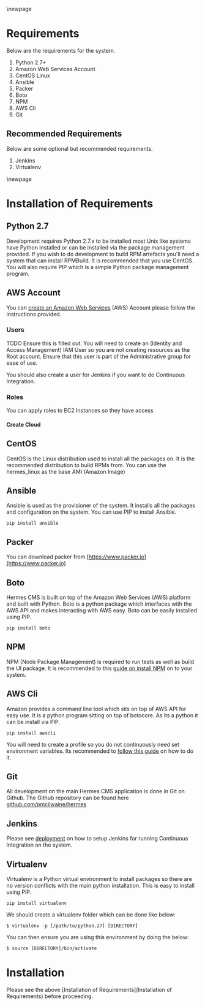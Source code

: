 \newpage

# Requirements

Below are the requirements for the system.

1. Python 2.7+
1. Amazon Web Services Account
1. CentOS Linux
1. Ansible
1. Packer
1. Boto
1. NPM
1. AWS Cli
1. Git

## Recommended Requirements

Below are some optional but recommended requirements.

1. Jenkins
1. Virtualenv

\newpage

# Installation of Requirements

## Python 2.7

Development requires Python 2.7.x to be installed most Unix like systems have Python installed or can be installed via the package management provided. If you wish to do development to build RPM artefacts you'll need a system that can install RPMBuild. It is recommended that you use CentOS. You will also require PIP which is a simple Python package management program.

## AWS Account
You can [create an Amazon Web Services](https://aws.amazon.com/) (AWS) Account please follow the instructions provided. 

### Users

TODO Ensure this is filled out.
You will need to create an (Identity and Access Management) IAM User so you are not creating resources as the Root account. Ensure that this user is part of the Administrative group for ease of use.

You should also create a user for Jenkins if you want to do Continuous Integration.

### Roles

You can apply roles to EC2 Instances so they have access 

#### Create Cloud

## CentOS

CentOS is the Linux distribution used to install all the packages on. It is the recommended distribution to build RPMs from. You can use the hermes_linux as the base AMI (Amazon Image)

## Ansible

Ansible is used as the provisioner of the system. It installs all the packages and configuration on the system. You can use PIP to install Ansible.

```
pip install ansible
```

## Packer
You can download packer from [https://www.packer.io](https://www.packer.io) 

## Boto
Hermes CMS is built on top of the Amazon Web Services (AWS) platform and built with Python. Boto is a python package which interfaces with the AWS API and makes interacting with AWS easy. Boto can be easily installed using PIP.

```
pip install boto
```

## NPM

NPM (Node Package Management) is required to run tests as well as build the UI package. It is recommended to this [guide on install NPM]() on to your system.

## AWS Cli
Amazon provides a command line tool which sits on top of AWS API for easy use. It is a python program sitting on top of botocore. As its a python it can be install via PIP.

```
pip install awscli
```

You will need to create a profile so you do not continuously need set environment variables. Its recommended to [follow this guide](http://docs.aws.amazon.com/cli/latest/userguide/cli-chap-getting-started.html) on how to do it.

## Git

All development on the main Hermes CMS application is done in Git on Github. The Github repository can be found here [github.com/pmcilwaine/hermes](https://github.com/pmcilwaine/hermes)

## Jenkins

Please see [deployment](deployment.html) on how to setup Jenkins for running Continuous Integration on the system.

## Virtualenv

Virtualenv is a Python virtual environment to install packages so there are no version conflicts with the main python installation. This is easy to install using PIP.

```
pip install virtualenv
```

We should create a virtualenv folder which can be done like below:

```
$ virtualenv -p [/path/to/python.27] [DIRECTORY]
```

You can then ensure you are using this environment by doing the below:

```
$ source [DIRECTORY]/bin/activate
```

# Installation

Please see the above [Installation of Requirements](Installation of Requirements) before proceeding.


